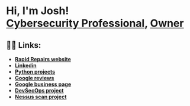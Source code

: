<h1>Hi, I'm Josh! <br/><a href="www.linkedin.com/in/joshuaasobitan"> Cybersecurity Professional</a>, <a href="https://rapidrepairsldn.com/">Owner</a> </h1>

<h2>👨‍💻 Links:</h2>

- <b>[Rapid Repairs website](https://rapidrepairsldn.com/)</b>
- <b>[Linkedin](www.linkedin.com/in/joshuaasobitan)</b>
- <b>[Python projects](https://github.com/Joshuasa300/Python-projects)</b>
- <b>[Google reviews](https://github.com/Joshuasa300/Google-reviews)</b>
- <b>[Google business page](https://maps.app.goo.gl/t6W4oTUpzHCAqWtC6)</b>
- <b>[DevSecOps project](https://github.com/Joshuasa300/Dev-SecOps-project.git)</b>
- <b>[Nessus scan project](https://github.com/Joshuasa300/Nessus-scan)</b>




